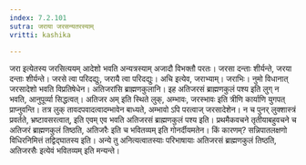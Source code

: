 ```yaml
---
index: 7.2.101
sutra: जराया जरसन्यतरस्याम्
vritti: kashika

---
```

जरा इत्येतस्य जरसित्ययम् आदेशो भवति अन्यत्रस्याम् अजादौ विभक्तौ परतः। जरसा दन्ताः शीर्यन्ते, जरया दन्ताः शीर्यन्ते। जरसे त्वा परिदद्युः, जरायै त्वा परिदद्युः। अचि इत्येव, जराभ्याम्। जराभिः। नुमो विधानात् जरसादेशो भवति विप्रतिषेधेन। अतिजरांसि ब्राह्मणकुलानि। इह अतिजरसं ब्राह्मणकुलं पश्य इति लुग् न भवति, आनुपूर्व्या सिद्धत्वत्। अतिजर अम् इति स्थिते लुक्, अम्भावः, जरस्भावः इति त्रीणि कार्याणि युगपत् प्राप्नुवन्ति। तत्र लुक् तावदपवादत्वादम्भावेन बाध्यते, अम्भावो ऽपि परत्वाज् जरसादेशेन। न च पुनर् लुक्शास्त्रं प्रवर्तते, भ्रष्टावसरत्वात्, इति एवम् एव भवति अतिजरसं ब्राह्मणकुलं पश्य इति। प्रथमैकवचने तृतीयाबहुवचने च अतिजरं ब्राह्मणकुलं तिष्ठति, अतिजरैः इति च भवितव्यम् इति गोनर्दीयमतेन। किं कारणम्? सन्निपातलक्षणो विधिरनिमित्तं तद्विद्घातस्य इति। अन्ये तु अनित्यत्वातस्याः परिभाषायाः अतिजरसं ब्राह्मणकुलं तिष्ठति, अतिजरसैः इत्येवं भवितव्यम् इति मन्यन्ते।